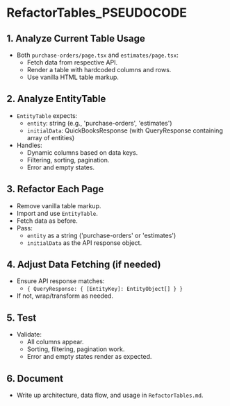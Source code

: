 # RefactorTables_PSEUDOCODE

## 1. Analyze Current Table Usage

- Both `purchase-orders/page.tsx` and `estimates/page.tsx`:
  - Fetch data from respective API.
  - Render a table with hardcoded columns and rows.
  - Use vanilla HTML table markup.

## 2. Analyze EntityTable

- `EntityTable` expects:
  - `entity`: string (e.g., 'purchase-orders', 'estimates')
  - `initialData`: QuickBooksResponse (with QueryResponse containing array of entities)
- Handles:
  - Dynamic columns based on data keys.
  - Filtering, sorting, pagination.
  - Error and empty states.

## 3. Refactor Each Page

- Remove vanilla table markup.
- Import and use `EntityTable`.
- Fetch data as before.
- Pass:
  - `entity` as a string ('purchase-orders' or 'estimates')
  - `initialData` as the API response object.

## 4. Adjust Data Fetching (if needed)

- Ensure API response matches:
  - `{ QueryResponse: { [EntityKey]: EntityObject[] } }`
- If not, wrap/transform as needed.

## 5. Test

- Validate:
  - All columns appear.
  - Sorting, filtering, pagination work.
  - Error and empty states render as expected.

## 6. Document

- Write up architecture, data flow, and usage in `RefactorTables.md`.
